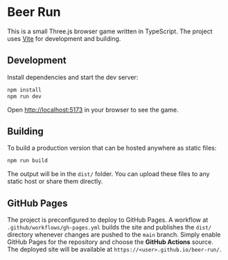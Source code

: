 # Beer Run

This is a small Three.js browser game written in TypeScript. The project uses [Vite](https://vitejs.dev/) for development and building.

## Development

Install dependencies and start the dev server:

```bash
npm install
npm run dev
```

Open <http://localhost:5173> in your browser to see the game.

## Building

To build a production version that can be hosted anywhere as static files:

```bash
npm run build
```

The output will be in the `dist/` folder. You can upload these files to any static host or share them directly.

## GitHub Pages

The project is preconfigured to deploy to GitHub Pages. A workflow at
`.github/workflows/gh-pages.yml` builds the site and publishes the `dist/` directory whenever changes
are pushed to the `main` branch. Simply enable GitHub Pages for the repository and choose the
**GitHub Actions** source. The deployed site will be available at
`https://<user>.github.io/beer-run/`.
